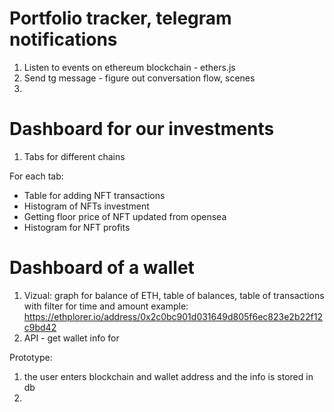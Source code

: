 # Portfolio tracker, telegram notifications

1) Listen to events on ethereum blockchain - ethers.js
2) Send tg message - figure out conversation flow, scenes
3) 

# Dashboard for our investments

1) Tabs for different chains 

For each tab:

- Table for adding NFT transactions
- Histogram of NFTs investment 
- Getting floor price of NFT updated from opensea
- Histogram for NFT profits

# Dashboard of a wallet

1) Vizual: graph for balance of ETH, table of balances, table of transactions with filter for time and amount 
example: https://ethplorer.io/address/0x2c0bc901d031649d805f6ec823e2b22f12c9bd42 
2) API - get wallet info for 

Prototype: 
1) the user enters blockchain and wallet address and the info is stored in db
2) 
